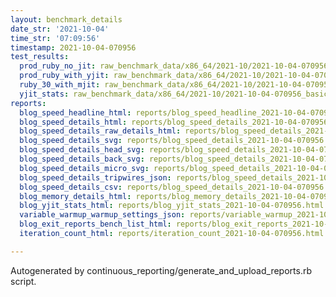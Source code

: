 ```yaml
---
layout: benchmark_details
date_str: '2021-10-04'
time_str: '07:09:56'
timestamp: 2021-10-04-070956
test_results:
  prod_ruby_no_jit: raw_benchmark_data/x86_64/2021-10/2021-10-04-070956_basic_benchmark_prod_ruby_no_jit.json
  prod_ruby_with_yjit: raw_benchmark_data/x86_64/2021-10/2021-10-04-070956_basic_benchmark_prod_ruby_with_yjit.json
  ruby_30_with_mjit: raw_benchmark_data/x86_64/2021-10/2021-10-04-070956_basic_benchmark_ruby_30_with_mjit.json
  yjit_stats: raw_benchmark_data/x86_64/2021-10/2021-10-04-070956_basic_benchmark_yjit_stats.json
reports:
  blog_speed_headline_html: reports/blog_speed_headline_2021-10-04-070956.html
  blog_speed_details_html: reports/blog_speed_details_2021-10-04-070956.html
  blog_speed_details_raw_details_html: reports/blog_speed_details_2021-10-04-070956.raw_details.html
  blog_speed_details_svg: reports/blog_speed_details_2021-10-04-070956.svg
  blog_speed_details_head_svg: reports/blog_speed_details_2021-10-04-070956.head.svg
  blog_speed_details_back_svg: reports/blog_speed_details_2021-10-04-070956.back.svg
  blog_speed_details_micro_svg: reports/blog_speed_details_2021-10-04-070956.micro.svg
  blog_speed_details_tripwires_json: reports/blog_speed_details_2021-10-04-070956.tripwires.json
  blog_speed_details_csv: reports/blog_speed_details_2021-10-04-070956.csv
  blog_memory_details_html: reports/blog_memory_details_2021-10-04-070956.html
  blog_yjit_stats_html: reports/blog_yjit_stats_2021-10-04-070956.html
  variable_warmup_warmup_settings_json: reports/variable_warmup_2021-10-04-070956.warmup_settings.json
  blog_exit_reports_bench_list_html: reports/blog_exit_reports_2021-10-04-070956.bench_list.html
  iteration_count_html: reports/iteration_count_2021-10-04-070956.html

---
```

Autogenerated by continuous_reporting/generate_and_upload_reports.rb script.
